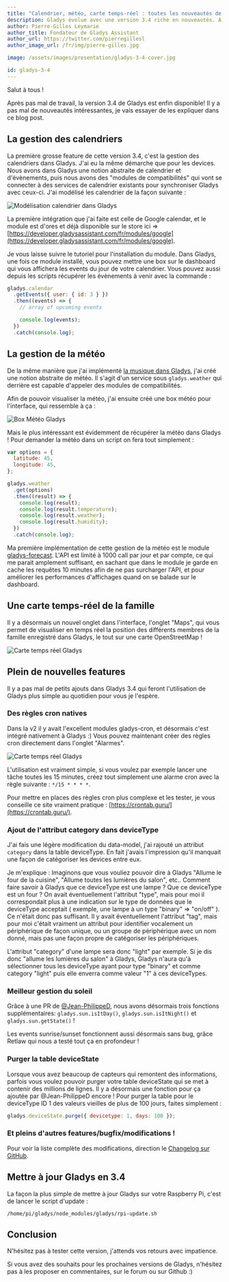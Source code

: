```yaml
---
title: "Calendrier, météo, carte temps-réel : toutes les nouveautés de Gladys 3.4 !"
description: Gladys évolue avec une version 3.4 riche en nouveautés. A découvrir dans cet article !
author: Pierre-Gilles Leymarie
author_title: Fondateur de Gladys Assistant
author_url: https://twitter.com/pierregillesl
author_image_url: /fr/img/pierre-gilles.jpg

image: /assets/images/presentation/gladys-3-4-cover.jpg

id: gladys-3-4
---
```


Salut à tous !

Après pas mal de travail, la version 3.4 de Gladys est enfin disponible! Il y a pas mal de nouveautés intéressantes, je vais essayer de les expliquer dans ce blog post.

<!--truncate-->

## La gestion des calendriers

La première grosse feature de cette version 3.4, c'est la gestion des calendriers dans Gladys. J'ai eu la même démarche que pour les devices. Nous avons dans Gladys une notion abstraite de calendrier et d'évènements, puis nous avons des "modules de compatibilités" qui vont se connecter à des services de calendrier existants pour synchroniser Gladys avec ceux-ci. J'ai modélisé les calendrier de la façon suivante :

![Modélisation calendrier dans Gladys](/fr/img/articles/gladys-3-4/calendar.png)

La première intégration que j'ai faite est celle de Google calendar, et le module est d'ores et déjà disponible sur le store ici => [https://developer.gladysassistant.com/fr/modules/google](https://developer.gladysassistant.com/fr/modules/google).

Je vous laisse suivre le tutoriel pour l'installation du module. Dans Gladys, une fois ce module installé, vous pouvez mettre une box sur le dashboard qui vous affichera les events du jour de votre calendrier. Vous pouvez aussi depuis les scripts récupérer les évènements à venir avec la commande :

```javascript
gladys.calendar
  .getEvents({ user: { id: 3 } })
  .then((events) => {
    // array of upcoming events

    console.log(events);
  })
  .catch(console.log);
```

## La gestion de la météo

De la même manière que j'ai implémenté [la musique dans Gladys](/fr/article/gerer-musique-gladys-sonos), j'ai créé une notion abstraite de météo. Il s'agit d'un service sous `gladys.weather` qui derrière est capable d'appeler des modules de compatibilités.

Afin de pouvoir visualiser la météo, j'ai ensuite créé une box météo pour l'interface, qui ressemble à ça :

![Box Météo Gladys](/fr/img/articles/gladys-3-4/box-weather.jpg)

Mais le plus intéressant est évidemment de récupérer la météo dans Gladys ! Pour demander la météo dans un script on fera tout simplement :

```javascript
var options = {
  latitude: 45,
  longitude: 45,
};

gladys.weather
  .get(options)
  .then((result) => {
    console.log(result);
    console.log(result.temperature);
    console.log(result.weather);
    console.log(result.humidity);
  })
  .catch(console.log);
```

Ma première implémentation de cette gestion de la météo est le module [gladys-forecast](http://developer.gladysassistant.com/fr/modules/forecast). L'API est limité à 1000 call par jour et par compte, ce qui me parait amplement suffisant, en sachant que dans le module je garde en cache les requêtes 10 minutes afin de ne pas surcharger l'API, et pour améliorer les performances d'affichages quand on se balade sur le dashboard.

## Une carte temps-réel de la famille

Il y a désormais un nouvel onglet dans l'interface, l'onglet "Maps", qui vous permet de visualiser en temps réel la position des différents membres de la famille enregistré dans Gladys, le tout sur une carte OpenStreetMap !

![Carte temps réel Gladys](/fr/img/articles/gladys-3-4/family-map.jpg)

## Plein de nouvelles features

Il y a pas mal de petits ajouts dans Gladys 3.4 qui feront l'utilisation de Gladys plus simple au quotidien pour vous je l'espère.

### Des règles cron natives

Dans la v2 il y avait l'excellent modules gladys-cron, et désormais c'est intégré nativement à Gladys :) Vous pouvez maintenant créer des règles cron directement dans l'onglet "Alarmes".

![Carte temps réel Gladys](/fr/img/articles/gladys-3-4/cron-rules.jpg)

L'utilisation est vraiment simple, si vous voulez par exemple lancer une tâche toutes les 15 minutes, créez tout simplement une alarme cron avec la règle suivante : `*/15 * * * *`.

Pour mettre en places des règles cron plus complexe et les tester, je vous conseille ce site vraiment pratique : [https://crontab.guru/](https://crontab.guru/).

### Ajout de l'attribut category dans deviceType

J'ai fais une légère modification du data-model, j'ai rajouté un attribut `category` dans la table deviceType. En fait j'avais l'impression qu'il manquait une façon de catégoriser les devices entre eux.

Je m'explique : Imaginons que vous vouliez pouvoir dire à Gladys "Allume le four de la cuisine", "Allume toutes les lumières du salon", etc.. Comment faire savoir à Gladys que ce deviceType est une lampe ? Que ce deviceType est un four ? On avait éventuellement l'attribut "type", mais pour moi il correspondait plus à une indication sur le type de données que le deviceType acceptait ( exemple, une lampe à un type "binary" => "on/off" ). Ce n'était donc pas suffisant. Il y avait éventuellement l'attribut "tag", mais pour moi c'était vraiment un attribut pour identifier vocalement un périphérique de façon unique, ou un groupe de périphérique avec un nom donné, mais pas une façon propre de catégoriser les périphériques.

L'attribut "category" d'une lampe sera donc "light" par exemple. Si je dis donc "allume les lumières du salon" à Gladys, Gladys n'aura qu'à sélectionner tous les deviceType ayant pour type "binary" et comme category "light" puis elle enverra comme valeur "1" à ces deviceTypes.

### Meilleur gestion du soleil

Grâce à une PR de [@Jean-PhilippeD](https://github.com/Jean-PhilippeD), nous avons désormais trois fonctions supplémentaires: `gladys.sun.isItDay()`, `gladys.sun.isItNight()` et `gladys.sun.getState()` !

Les events sunrise/sunset fonctionnent aussi désormais sans bug, grâce Retlaw qui nous a testé tout ça en profondeur !

### Purger la table deviceState

Lorsque vous avez beaucoup de capteurs qui remontent des informations, parfois vous voulez pouvoir purger votre table deviceState qui se met à contenir des millions de lignes. Il y a désormais une fonction pour ça ajoutée par @Jean-PhilippeD encore ! Pour purger la table pour le deviceType ID 1 des valeurs vieilles de plus de 100 jours, faites simplement :

```javascript
gladys.deviceState.purge({ devicetype: 1, days: 100 });
```

### Et pleins d'autres features/bugfix/modifications !

Pour voir la liste complète des modifications, direction le [Changelog sur GitHub](https://github.com/gladysassistant/Gladys/blob/master/CHANGELOG.md).

## Mettre à jour Gladys en 3.4

La façon la plus simple de mettre à jour Gladys sur votre Raspberry Pi, c'est de lancer le script d'update :

```
/home/pi/gladys/node_modules/gladys/rpi-update.sh
```

## Conclusion

N'hésitez pas à tester cette version, j'attends vos retours avec impatience.

Si vous avez des souhaits pour les prochaines versions de Gladys, n'hésitez pas à les proposer en commentaires, sur le forum ou sur Github :)
